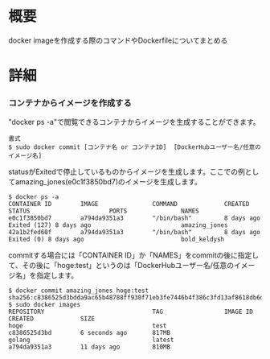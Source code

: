# 概要
docker imageを作成する際のコマンドやDockerfileについてまとめる


# 詳細

### コンテナからイメージを作成する

"docker ps -a"で閲覧できるコンテナからイメージを生成することができます。
```
書式
$ sudo docker commit [コンテナ名 or コンテナID]  [DockerHubユーザー名/任意のイメージ名]
```

statusがExitedで停止しているものからイメージを生成します。ここでの例としてamazing_jones(e0c1f3850bd7)のイメージを生成します。
```
$ docker ps -a
CONTAINER ID        IMAGE               COMMAND             CREATED             STATUS                      PORTS               NAMES
e0c1f3850bd7        a794da9351a3        "/bin/bash"         8 days ago          Exited (127) 8 days ago                         amazing_jones
42a1b2fed60f        a794da9351a3        "/bin/bash"         8 days ago          Exited (0) 8 days ago                           bold_keldysh
```

commitする場合には「CONTAINER ID」か「NAMES」をcommitの後に指定して、その後に「hoge:test」というのは「DockerHubユーザー名/任意のイメージ名」を指定します。
```
$ docker commit amazing_jones hoge:test
sha256:c8386525d3bdda9ac65b48788ff930f71eb3fe7446b4f386c3fd13af8618db6d
$ sudo docker images
REPOSITORY                              TAG                 IMAGE ID            CREATED             SIZE
hoge                                    test                c8386525d3bd        6 seconds ago       817MB
golang                                  latest              a794da9351a3        11 days ago         810MB
```
